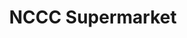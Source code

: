 ---
title: "NCCC Supermarket"
url: /davao-city/nccc-supermarket-davao-bukidnon-road/
shop: supermarket
---